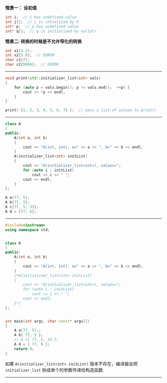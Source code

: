 
**情景一： 设初值**

```cpp
int i;  // i has undefined value
int j{};  // j is intializad by 0
int* p;  // p has undefined value
int* q{};  // q is initialized by nullptr
```

**情景二: 转换的时候是不允许窄化的转换**

```cpp
int x1(5.3);
int x2{5.0};  // ERROR
char c1{7};
char c2{9999};  // ERROR
```


--------------------------------


```cpp
void print(std::initializer_list<int> vals)
{
    for (auto p = vals.begin(); p != vals.end();  ++p) {
        cout << *p << endl;
    }
}

print( {1, 2, 3, 4, 5, 6, 7} );  // pass a list of values to print()
```

------------------------------------------

```cpp
class A
{
public:
    A(int a, int b)
    {
        cout << "A(int, int), a=" << a << ", b=" << b << endl;
    }
    A(initializer_list<int> initList)
    {
        cout << "A(initializer_list<int>), values=";
        for (auto i : initList)
            cout << i << " ";
        cout << endl;
    }
};

A a(77, 5);
A b{77, 5};
A c{77, 5, 33};
A d = {77, 6};
```

----------------------------------------------------------

```cpp
#include<iostream>
using namespace std;


class A
{
public:
    A(int a, int b)
    {
        cout << "A(int, int), a=" << a << ", b=" << b << endl;
    }
    /*A(initializer_list<int> initList)
    {
        cout << "A(initializer_list<int>), values=";
        for (auto i : initList)
            cout << i << " ";
        cout << endl;
    }*/
};


int main(int argc, char const* argv[])
{
    A a(77, 5);;
    A b{ 77, 5 };
    // A c{ 77, 5, 33 }; 
    A d = { 77, 6 };
    return 0;
}
```

如果 `A(initializer_list<int> initList)` 版本不存在，编译器会把 `initializer_list` 拆成单个的参数传递给构造函数.

---------------------------------------------------------

